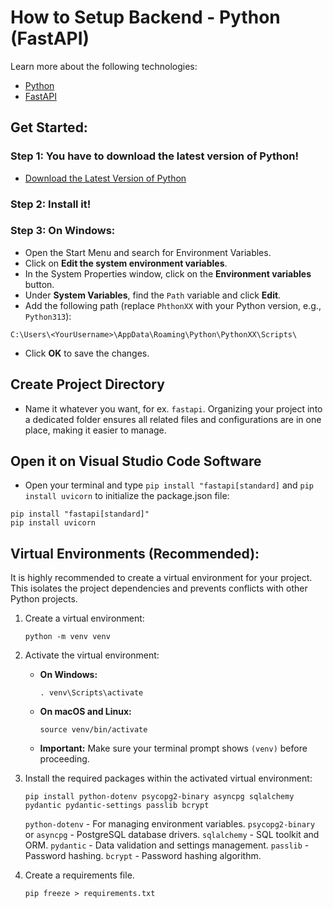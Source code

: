 # How to Setup Backend - Python (FastAPI)

Learn more about the following technologies:
- [Python](https://www.python.org/)
- [FastAPI](https://fastapi.tiangolo.com/)

## Get Started:
### Step 1: You have to download the latest version of Python!
- [Download the Latest Version of Python](https://www.python.org/downloads/)

### Step 2: Install it!

### Step 3: On Windows:
- Open the Start Menu and search for Environment Variables.
- Click on <strong>Edit the system environment variables</strong>.
- In the System Properties window, click on the <strong>Environment variables</strong> button.
- Under <strong>System Variables</strong>, find the `Path` variable and click <strong>Edit</strong>.
- Add the following path (replace `PhthonXX` with your Python version, e.g., `Python313`):

```console
C:\Users\<YourUsername>\AppData\Roaming\Python\PythonXX\Scripts\
```

- Click <strong>OK</strong> to save the changes.

## Create Project Directory
- Name it whatever you want, for ex. `fastapi`.
Organizing your project into a dedicated folder ensures all related files and configurations are in one place, making it easier to manage.

## Open it on Visual Studio Code Software
- Open your terminal and type `pip install "fastapi[standard]` and `pip install uvicorn` to initialize the package.json file:
```console
pip install "fastapi[standard]"
pip install uvicorn
```

## Virtual Environments (Recommended):

It is highly recommended to create a virtual environment for your project. This isolates the project dependencies and prevents conflicts with other Python projects.

1.  Create a virtual environment:

    ```console
    python -m venv venv
    ```

2.  Activate the virtual environment:

    * **On Windows:**

        ```console
        . venv\Scripts\activate
        ```

    * **On macOS and Linux:**

        ```console
        source venv/bin/activate
        ```

    * **Important:** Make sure your terminal prompt shows `(venv)` before proceeding.

3.  Install the required packages within the activated virtual environment:

    ```console
    pip install python-dotenv psycopg2-binary asyncpg sqlalchemy pydantic pydantic-settings passlib bcrypt
    ```
    `python-dotenv` - For managing environment variables.
    `psycopg2-binary` or `asyncpg` - PostgreSQL database drivers.
    `sqlalchemy` - SQL toolkit and ORM.
    `pydantic` - Data validation and settings management.
    `passlib` - Password hashing.
    `bcrypt` - Password hashing algorithm.

5. Create a requirements file.

    ```console
    pip freeze > requirements.txt
    ```
